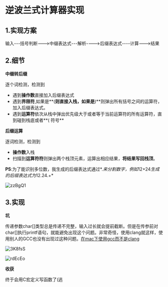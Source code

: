 # 逆波兰式计算器实现



## 1.实现方案

输入---括号判断--->中缀表达式---解析---->后缀表达式----计算--->结果



## 2.细节

**中缀转后缀**

逐个词检测，检测到

- 遇到**操作数**直接加入后缀表达式
- 遇到**界限符**,如果是**(**则直接入栈，如果是**)**则弹出所有括号之间的运算符，加入后缀表达式。
- 遇到**运算符**依次从栈中弹出优先级大于或者等于当前运算符的所有运算符，直到碰到栈底或者**( 符号**

**后缀运算**

逐词检测，检测到

- **操作数**入栈
- 扫描到**运算符符**则弹出两个栈顶元素，运算出相应结果，**将结果写回栈顶**。

**PS**:为了能识别多位数，我生成的后缀表达式通过*.*来分割数字，例如*12+24*生成的后缀表达式为*12.24.+*

![zzBgQ1](https://gitee.com/p0kerface/blog_image_management/raw/master/uPic/zzBgQ1.png)

## 3.实现







**坑**

传递参数char[]类型总是传递不完整，输入过长就会提前截断。但是在传参前对char[]执行printf语句，就能避免出现这个问题。非常奇怪，使用clang就这样，使用别人的GCC也没有出现过这种问题。[在mac下使用gcc而不是clang](https://blog.csdn.net/u010167269/article/details/51951582)

![3K8fsS](https://gitee.com/p0kerface/blog_image_management/raw/master/uPic/3K8fsS.png)

![rdEcEo](https://gitee.com/p0kerface/blog_image_management/raw/master/uPic/rdEcEo.png)



**收获**

终于会用C宏定义写函数了(逃

